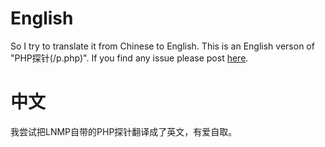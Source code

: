 # English
So I try to translate it from Chinese to English. This is an English verson of "PHP探针(/p.php)".
 If you find any issue please post [here](https://github.com/misaka00251/LNMP-php-telemetry-English/issues/new).

# 中文
我尝试把LNMP自带的PHP探针翻译成了英文，有爱自取。
